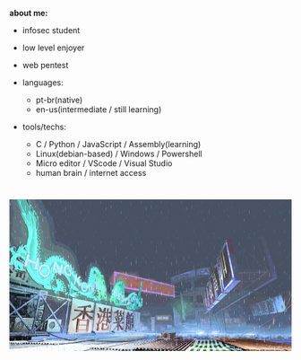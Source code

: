 **about me:**

  - infosec student
  - low level enjoyer
  - web pentest
    
- languages:
  
    - pt-br(native)
    - en-us(intermediate / still learning)

- tools/techs:
  
  - C / Python / JavaScript / Assembly(learning)
  - Linux(debian-based) / Windows / Powershell
  - Micro editor / VScode / Visual Studio
  - human brain / internet access 

#
![sf3-yang-stage](sf3-3rd-strike-yang-stage-hongkong.gif)
#



